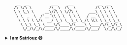 
         __  __          ___    ___           __  __     
        /\ \/\ \        /\_ \  /\_ \         /\ \/\ \    
        \ \ \_\ \     __\//\ \ \//\ \     ___\ \ \ \ \   
         \ \  _  \  /'__`\\ \ \  \ \ \   / __`\ \ \ \ \  
          \ \ \ \ \/\  __/ \_\ \_ \_\ \_/\ \L\ \ \_\ \_\ 
           \ \_\ \_\ \____\/\____\/\____\ \____/\/\_\/\_\
            \/_/\/_/\/____/\/____/\/____/\/___/  \/_/\/_/
<p align="center">
<details>
    <summary><b>I am Satriouz 😋</b></summary>
<a href="https://twitter.com/Satriouz">
  <img align="left" alt="Satriouz's Twitter" width="22px" src="https://cdn.jsdelivr.net/npm/simple-icons@v3/icons/twitter.svg" />
</a>
<a href="https://linkedin.com/in/Satriouz">
  <img align="left" alt="Satriouz's Linkdein" width="22px" src="https://cdn.jsdelivr.net/npm/simple-icons@v3/icons/linkedin.svg" />
</a>
<a href="https://github.com/Satriouz">
  <img align="left" alt="Satriouz's Github" width="22px" src="https://cdn.jsdelivr.net/npm/simple-icons@v3/icons/github.svg" />
</a>
<a href="https://t.me/xSatriouz">
  <img align="left" alt="Satriouz's Telegram" width="22px" src="https://cdn.jsdelivr.net/npm/simple-icons@v3/icons/telegram.svg" />
</a>
<a href="https://instagram.com/Satriouz/">
  <img align="left" alt="Satriouz's Instagram" width="22px" src="https://cdn.jsdelivr.net/npm/simple-icons@v3/icons/instagram.svg" />
</a>
<a href="https://www.facebook.com/Satriouz/">
  <img align="left" alt="Satriouz's Facebook" width="22px" src="https://cdn.jsdelivr.net/npm/simple-icons@v3/icons/facebook.svg" />
</a>
<a href="https://www.youtube.com/channel/UCSwf5zNZWiDKBHV1oWYk6DA"> 
  <img align="left" alt="Satriouz's Youtube" width="22px" src="https://cdn.jsdelivr.net/npm/simple-icons@v3/icons/youtube.svg" />
</a>

<br/>
<br/>
Here are some ideas to get you started:

- 🔭 I’m currently working on Telegram Bot and other things.
- 🌱 I’m currently learning Python and others.
- 👯 I’m looking to collaborate on [Telegram](https://t.me/ParrotOmoshiroi)
- 🤔 I’m looking for help with all of you
- 💬 Ask me about Bot Telegram and related stuff
- 📫 How to reach me: [Telegram - @xSatriouz](https://t.me/xSatriouz) [Facebook - @Satriouz](https://facebook.com/Satriouz/) [YouTube - @Satriouz](https://www.youtube.com/channel/UCSwf5zNZWiDKBHV1oWYk6DA) 
- 😄 Pronouns: He/His
- ⚡ Fun fact: I always listen to music and try things and more

<p align="center">
<img align="center" src="https://github-readme-stats.vercel.app/api?username=Satriouz&&show_icons=true&&custom_title=Satriouz Github Stats&&hide_border=boolean&&theme=dark" />
<p align="center">
<a href="https://github.com/Satriouz">
  <img align="center" src="https://github-readme-stats.vercel.app/api/top-langs/?username=Satriouz&theme=dark&hide_langs_below=1" />


<p align="center">
<img align="center" src="https://img.shields.io/github/followers/Satriouz?color=red&label=Followers&style=for-the-badge" />
<img align="center" src="https://img.shields.io/github/stars/Satriouz?affiliations=OWNER&color=red&style=for-the-badge" />

<p align="center">
<img align="center" src="https://img.shields.io/badge/-Git-black?style=flat-square&logo=git" />
<img align="center" src="https://img.shields.io/badge/-GitHub-181717?style=flat-square&logo=github" />
<img align="center" src="https://img.shields.io/badge/-GitLab-FCA121?style=flat-square&logo=gitlab" />
<img align="center" src="https://img.shields.io/badge/-BitBucket-black?style=flat-square&logo=bitbucket" />
<img align="center" src="https://img.shields.io/badge/-VS%20Code-007ACC?style=flat-square&logo=visual-studio-code" />
<img align="center" src="https://img.shields.io/badge/Linux-black?style=flat-square&logo=linux" />
<img align="center" src="https://img.shields.io/badge/Android-05150C?style=flat-square&logo=android" />
<img align="center" src="https://img.shields.io/badge/python-black?style=flat-square&logo=python" />
<img align="center" src="https://img.shields.io/badge/Java-black?style=flat-square&logo=java" />
<img align="center" src="https://img.shields.io/badge/Kotlin-black?style=flat-square&logo=kotlin" />
<img align="center" src="https://img.shields.io/badge/Chrome-black?style=flat-square&logo=google-chrome" />
<img align="center" src="https://img.shields.io/badge/Discord-black?style=flat-square&logo=discord" />
<img align="center" src="https://visitor-badge.laobi.icu/badge?page_id=Satriouz" />
<img align="https://komarev.com/ghpvc/?username=Satriouz&label=Views&color=red&style=plastic" alt="Satriouz" />
